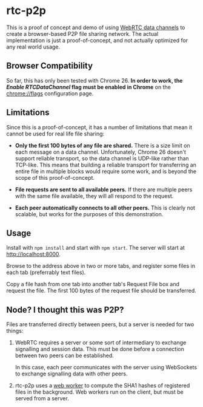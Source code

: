 rtc-p2p
=======

This is a proof of concept and demo of using [WebRTC data channels](http://www.html5rocks.com/en/tutorials/webrtc/basics/#toc-rtcdatachannel)
to create a browser-based P2P file sharing network. The actual implementation
is just a proof-of-concept, and not actually optimized for any real world
usage.

Browser Compatibility
---------------------
So far, this has only been tested with Chrome 26. **In order to work, the
*Enable RTCDataChannel* flag must be enabled in Chrome** on the
[chrome://flags](chrome://flags) configuration page.

Limitations
-----------
Since this is a proof-of-concept, it has a number of limitations that mean
it cannot be used for real life file sharing:

* **Only the first 100 bytes of any file are shared.** There is a size
  limit on each message on a data channel. Unfortunately, Chrome 26 doesn't
  support reliable transport, so the data channel is UDP-like rather than
  TCP-like. This means that building a reliable transport for transferring
  an entire file in multiple blocks would require some work, and is beyond
  the scope of this proof-of-concept.

* **File requests are sent to all available peers.** If there are multiple
  peers with the same file available, they will all respond to the request.

* **Each peer automatically connects to all other peers.** This is clearly
  not scalable, but works for the purposes of this demonstration.

Usage
-----
Install with `npm install` and start with `npm start`. The server will
start at [http://localhost:8000](http://localhost:8000).

Browse to the address above in two or more tabs, and register some files in
each tab (preferrably text files).

Copy a file hash from one tab into another tab's Request File box and
request the file. The first 100 bytes of the request file should be
transferred.

Node? I thought this was P2P?
--------------------------------
Files are transferred directly between peers, but a server is needed for
two things:

1. WebRTC requires a server or some sort of intermediary to exchange
   signalling and session data. This must be done before a connection
   between two peers can be established.

   In this case, each peer communicates with the server using WebSockets to
   exchange signalling data with other peers.

2. rtc-p2p uses a [web worker](http://en.wikipedia.org/wiki/Web_worker) to
   compute the SHA1 hashes of registered files in the background. Web
   workers run on the client, but must be served from a server.
